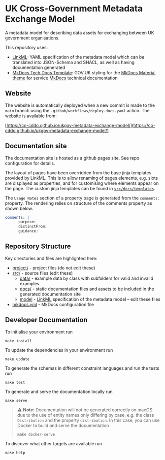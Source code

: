 # UK Cross-Government Metadata Exchange Model

A metadata model for describing data assets for exchanging between UK government organisations.

This repository uses:
- [LinkML](https://linkml.io/linkml/): YAML  specification of the metadata model which can be translated into JSON-Schema and SHACL, as well as having documentation generated
- [MkDocs Tech Docs Template](https://ministryofjustice.github.io/mkdocs-tech-docs-template/): GOV.UK styling for the [MkDocs Material theme](https://squidfunk.github.io/mkdocs-material/) for service [MkDocs](https://www.mkdocs.org/) technical documentation

## Website

The website is automatically deployed when a new commit is made to the `main` branch using the `.github/workflows/deploy-docs.yaml` action. The website is available from:

[https://co-cddo.github.io/ukgov-metadata-exchange-model/](https://co-cddo.github.io/ukgov-metadata-exchange-model/)

## Documentation site

The documentation site is hosted as a github pages site. See repo configuration for details.

The layout of pages have been overridden from the base jinja templates provided by LinkML. This is to allow renaming of pages elements, e.g. slots are displayed as properties, and for customising where elements appear on the page. The custom jinja templates can be found in [`src/docs/templates`](/src/docs/templates/).

The `Usage Notes` section of a property page is generated from the `comments:` property. The rendering relies on structure of the comments property as shown below.

```yaml
comments: |
      purpose:
      distinctFrom:
      guidance:
```

## Repository Structure

Key directories and files are highlighted here:

* [project/](project/) - project files (do not edit these)
* [src/](src/) - source files (edit these)
  * [data/](src/data/) - example data by class with subfolders for valid and invalid examples
  * [docs/](src/docs/) - static documentation files and assets to be included in the generated documentation site
  * [model](src/model/) - [LinkML](https://linkml.io) specification of the metadata model – edit these files
* [mkdocs.yml](mkdocs.yml) - MkDocs configuration file


## Developer Documentation 

To initialise your environment run
```shell
make install
```

To update the dependencies in your environment run
```shell
make update
```

To generate the schemas in different constraint languages and run the tests run
```shell
make test
```

To generate and serve the documentation locally run
```shell
make serve
```

> :warning: **Note:** Documentation will not be generated correctly on macOS due to the use of entity names only differing by case, e.g. the class `Distribution` and the property `distribution`. In this case, you can use Docker to build and serve the documentation
> ```shell
> make docker-serve
> ```

To discover what other targets are available run
```shell
make help
```
